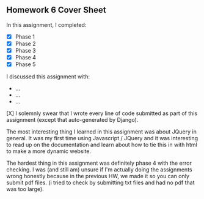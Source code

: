 Homework 6 Cover Sheet
----------------------

In this assignment, I completed:

- [X] Phase 1
- [x] Phase 2
- [X] Phase 3
- [X] Phase 4
- [X] Phase 5

I discussed this assignment with:

- ...
- ...
- ...

[X] I solemnly swear that I wrote every line of code submitted as part
of this assignment (except that auto-generated by Django).

The most interesting thing I learned in this assignment was about JQuery in general. It was my first time using Javascript / JQuery and it was interesting to read up on the documentation and learn about how to tie this in
with html to make a more dynamic website.

The hardest thing in this assignment was definitely phase 4 with the error checking. I was (and still am) unsure
if I'm actually doing the assignments wrong honestly because in the previous HW, we made it so you can only submit
pdf files. (i tried to check by submitting txt files and had no pdf that was too large). 